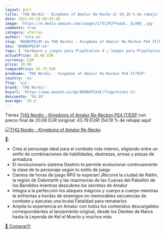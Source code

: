 ```yaml
---
layout: post
title: 'THQ Nordic - Kingdoms of Amalur Re-Recko al 54.19 % de rebaja'
date: 2021-03-19 09:45:44
image: 'https://m.media-amazon.com/images/I/51JRjPYwaUL._SL400_.jpg'
comments: true
category: ofertas
author: 'tole.es'
slug: 'B08BXPQ14F-es THQ Nordic - Kingdoms of Amalur Re-Reckon PS4 IT/ESP'
sku: 'B08BXPQ14F-es'
tags: [ 'Hardware y juegos para PlayStation 4','Juegos para PlayStation 4','Videojuegos','ps4','thq nordic', ]
actualPrice: 20.06 EUR
currency: EUR
price: 20.06
comparePrice: 43.79 EUR
prodname: 'THQ Nordic - Kingdoms of Amalur Re-Reckon PS4 IT/ESP'
country: 'es'
flag: '🇪🇸'
brand: 'THQ Nordic'
buyurl: 'https://www.amazon.es/dp/B08BXPQ14F/?tag=tolees-21'
descuento: '54.19'
average: '25.2'
---
```


Tienes [THQ Nordic - Kingdoms of Amalur Re-Reckon PS4 IT/ESP](https://www.amazon.es/dp/B08BXPQ14F/?tag=tolees-21) con precio final de  20.06 EUR (original: 43.79 EUR) (54.19 %  de rebaja) aqui!

[![THQ Nordic - Kingdoms of Amalur Re-Recko](https://m.media-amazon.com/images/I/51JRjPYwaUL._SL400_.jpg)](https://www.amazon.es/dp/B08BXPQ14F/?tag=tolees-21)

🔎:

- Crea al personaje ideal para el combate más intenso, eligiendo entre un sinfín de combinaciones de habilidades, destrezas, armas y piezas de armadura
- El revolucionario sistema Destino te permite evolucionar continuamente la clase de tu personaje según tu estilo de juego
- Cientos de horas de juego RPG te esperan! ¡Recorre la ciudad de Rathir, la región de Dalentarth y las mazmorras de las Cuevas del Pabellón de los Bandidos mientras descubres los secretos de Amalur
- Integra a la perfección los ataques mágicos y cuerpo a cuerpo mientras te enfrentas a hordas de enemigos en memorables secuencias de combate y ejecutas una brutal Fatalidad para rematarlos
- Amplía tu experiencia en Amalur con todos los contenidos descargables correspondientes al lanzamiento original, desde los Dientes de Naros hasta la Leyenda de Kel el Muerto y muchos más

[🛒 Comprar!!!](https://www.amazon.es/dp/B08BXPQ14F/?tag=tolees-21)
